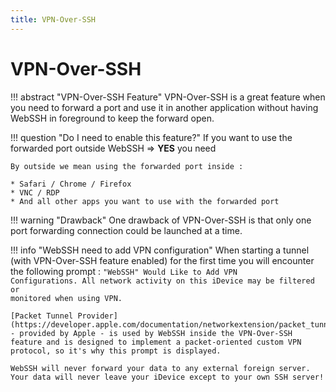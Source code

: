 ```yaml
---
title: VPN-Over-SSH
---
```


# VPN-Over-SSH

!!! abstract "VPN-Over-SSH Feature"
    VPN-Over-SSH is a great feature when you need to forward a port and use it in another application without having WebSSH in foreground to keep the forward open. 

!!! question "Do I need to enable this feature?"
    If you want to use the forwarded port outside WebSSH => **YES** you need

    By outside we mean using the forwarded port inside :

    * Safari / Chrome / Firefox
    * VNC / RDP
    * And all other apps you want to use with the forwarded port

!!! warning "Drawback"
    One drawback of VPN-Over-SSH is that only one port forwarding connection could be launched at a time.

!!! info "WebSSH need to add VPN configuration"
    When starting a tunnel (with VPN-Over-SSH feature enabled) for the first time you will encounter the following prompt : <code>"WebSSH" Would Like to Add VPN Configurations. All network activity on this iDevice may be filtered or monitored when using VPN.</code>

    [Packet Tunnel Provider](https://developer.apple.com/documentation/networkextension/packet_tunnel_provider) - provided by Apple - is used by WebSSH inside the VPN-Over-SSH feature and is designed to implement a packet-oriented custom VPN protocol, so it's why this prompt is displayed.
    
    WebSSH will never forward your data to any external foreign server. Your data will never leave your iDevice except to your own SSH server!

